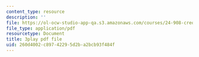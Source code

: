 ```yaml
---
content_type: resource
description: ''
file: https://ol-ocw-studio-app-qa.s3.amazonaws.com/courses/24-908-creole-languages-and-caribbean-identities-spring-2017/260d4002c89742295d2ba2bcb93f484f_xCpg54xUzLE.pdf
file_type: application/pdf
resourcetype: Document
title: 3play pdf file
uid: 260d4002-c897-4229-5d2b-a2bcb93f484f
---
```

